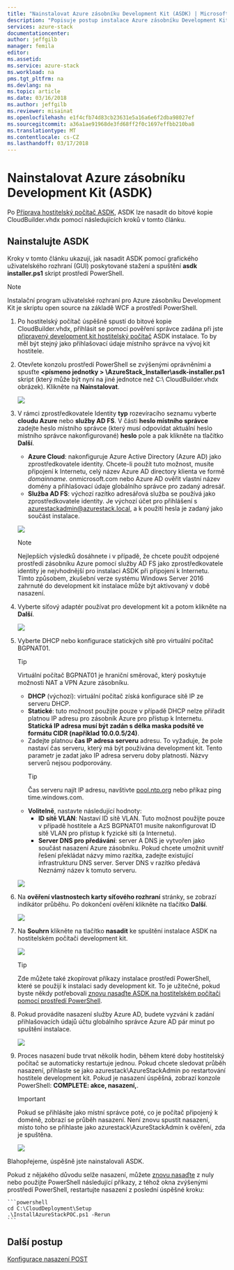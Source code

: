 ```yaml
---
title: "Nainstalovat Azure zásobníku Development Kit (ASDK) | Microsoft Docs"
description: "Popisuje postup instalace Azure zásobníku Development Kit (ASDK)."
services: azure-stack
documentationcenter: 
author: jeffgilb
manager: femila
editor: 
ms.assetid: 
ms.service: azure-stack
ms.workload: na
pms.tgt_pltfrm: na
ms.devlang: na
ms.topic: article
ms.date: 03/16/2018
ms.author: jeffgilb
ms.reviewer: misainat
ms.openlocfilehash: e1f4cfb74d83cb23631e5a16a6e6f2dba98027ef
ms.sourcegitcommit: a36a1ae91968de3fd68ff2f0c1697effbb210ba8
ms.translationtype: MT
ms.contentlocale: cs-CZ
ms.lasthandoff: 03/17/2018
---
```

# <a name="install-the-azure-stack-development-kit-asdk"></a>Nainstalovat Azure zásobníku Development Kit (ASDK)
Po [Příprava hostitelský počítač ASDK](asdk-prepare-host.md), ASDK lze nasadit do bitové kopie CloudBuilder.vhdx pomocí následujících kroků v tomto článku.

## <a name="install-the-asdk"></a>Nainstalujte ASDK
Kroky v tomto článku ukazují, jak nasadit ASDK pomocí grafického uživatelského rozhraní (GUI) poskytované stažení a spuštění **asdk installer.ps1** skript prostředí PowerShell.

> [!NOTE]
> Instalační program uživatelské rozhraní pro Azure zásobníku Development Kit je skriptu open source na základě WCF a prostředí PowerShell.


1. Po hostitelský počítač úspěšně spustí do bitové kopie CloudBuilder.vhdx, přihlásit se pomocí pověření správce zadána při jste [připravený development kit hostitelský počítač](asdk-prepare-host.md) ASDK instalace. To by měl být stejný jako přihlašovací údaje místního správce na vývoj kit hostitele.
2. Otevřete konzolu prostředí PowerShell se zvýšenými oprávněními a spusťte  **&lt;písmeno jednotky > \AzureStack_Installer\asdk-installer.ps1** skript (který může být nyní na jiné jednotce než C:\ CloudBuilder.vhdx obrázek). Klikněte na **Nainstalovat**.

    ![](media/asdk-install/1.PNG) 

3. V rámci zprostředkovatele Identity **typ** rozevíracího seznamu vyberte **cloudu Azure** nebo **služby AD FS**. V části **heslo místního správce** zadejte heslo místního správce (který musí odpovídat aktuální heslo místního správce nakonfigurované) **heslo** pole a pak klikněte na tlačítko  **Další**.
    - **Azure Cloud**: nakonfiguruje Azure Active Directory (Azure AD) jako zprostředkovatele identity. Chcete-li použít tuto možnost, musíte připojení k Internetu, celý název Azure AD directory klienta ve formě *domainname*. onmicrosoft.com nebo Azure AD ověřit vlastní název domény a přihlašovací údaje globálního správce pro zadaný adresář. 
    - **Služba AD FS**: výchozí razítko adresářová služba se používá jako zprostředkovatele identity. Je výchozí účet pro přihlášení s azurestackadmin@azurestack.local, a k použití hesla je zadaný jako součást instalace.

    ![](media/asdk-install/2.PNG) 
    
    > [!NOTE]
    > Nejlepších výsledků dosáhnete i v případě, že chcete použít odpojené prostředí zásobníku Azure pomocí služby AD FS jako zprostředkovatele identity je nejvhodnější pro instalaci ASDK při připojení k Internetu. Tímto způsobem, zkušební verze systému Windows Server 2016 zahrnuté do development kit instalace může být aktivovaný v době nasazení.
4. Vyberte síťový adaptér používat pro development kit a potom klikněte na **Další**.

    ![](media/asdk-install/3.PNG)

5. Vyberte DHCP nebo konfigurace statických sítě pro virtuální počítač BGPNAT01.
    > [!TIP]
    > Virtuální počítač BGPNAT01 je hraniční směrovač, který poskytuje možnosti NAT a VPN Azure zásobníku.

    - **DHCP** (výchozí): virtuální počítač získá konfigurace sítě IP ze serveru DHCP.
    - **Statické**: tuto možnost použijte pouze v případě DHCP nelze přiřadit platnou IP adresu pro zásobník Azure pro přístup k Internetu. **Statická IP adresa musí být zadán s délka maska podsítě ve formátu CIDR (například 10.0.0.5/24)**.
    - Zadejte platnou **čas IP adresa serveru** adresu. To vyžaduje, že pole nastaví čas serveru, který má být používána development kit. Tento parametr je zadat jako IP adresa serveru doby platnosti. Názvy serverů nejsou podporovány.
      > [!TIP]
      > Čas serveru najít IP adresu, navštivte [pool.ntp.org](http:\\pool.ntp.org) nebo příkaz ping time.windows.com. 
    - **Volitelně**, nastavte následující hodnoty:
        - **ID sítě VLAN**: Nastaví ID sítě VLAN. Tuto možnost použijte pouze v případě hostitele a AzS BGPNAT01 musíte nakonfigurovat ID sítě VLAN pro přístup k fyzické síti (a Internetu). 
        - **Server DNS pro předávání**: server A DNS je vytvořen jako součást nasazení Azure zásobníku. Pokud chcete umožnit uvnitř řešení překládat názvy mimo razítka, zadejte existující infrastrukturu DNS server. Server DNS v razítko předává Neznámý název k tomuto serveru.

    ![](media/asdk-install/4.PNG)

6. Na **ověření vlastnostech karty síťového rozhraní** stránky, se zobrazí indikátor průběhu. Po dokončení ověření klikněte na tlačítko **Další**.

    ![](media/asdk-install/5.PNG)

9. Na **Souhrn** klikněte na tlačítko **nasadit** ke spuštění instalace ASDK na hostitelském počítači development kit.

    ![](media/asdk-install/6.PNG)

    > [!TIP]
    > Zde můžete také zkopírovat příkazy instalace prostředí PowerShell, které se použijí k instalaci sady development kit. To je užitečné, pokud byste někdy potřebovali [znovu nasaďte ASDK na hostitelském počítači pomocí prostředí PowerShell](asdk-deploy-powershell.md).

10. Pokud provádíte nasazení služby Azure AD, budete vyzváni k zadání přihlašovacích údajů účtu globálního správce Azure AD pár minut po spuštění instalace.

    ![](media/asdk-install/7.PNG)

11. Proces nasazení bude trvat několik hodin, během které doby hostitelský počítač se automaticky restartuje jednou. Pokud chcete sledovat průběh nasazení, přihlaste se jako azurestack\AzureStackAdmin po restartování hostitele development kit. Pokud je nasazení úspěšná, zobrazí konzole PowerShell: **COMPLETE: akce, nasazení,**. 
    > [!IMPORTANT]
    > Pokud se přihlásíte jako místní správce poté, co je počítač připojený k doméně, zobrazí se průběh nasazení. Není znovu spustit nasazení, místo toho se přihlaste jako azurestack\AzureStackAdmin k ověření, zda je spuštěna.

    ![](media/asdk-install/8.PNG)

Blahopřejeme, úspěšně jste nainstalovali ASDK.

Pokud z nějakého důvodu selže nasazení, můžete [znovu nasaďte](asdk-redeploy.md) z nuly nebo použijte PowerShell následující příkazy, z téhož okna zvýšenými prostředí PowerShell, restartujte nasazení z poslední úspěšné kroku:

    ```powershell
    cd C:\CloudDeployment\Setup
    .\InstallAzureStackPOC.ps1 -Rerun
    ```

## <a name="next-steps"></a>Další postup
[Konfigurace nasazení POST](asdk-post-deploy.md)